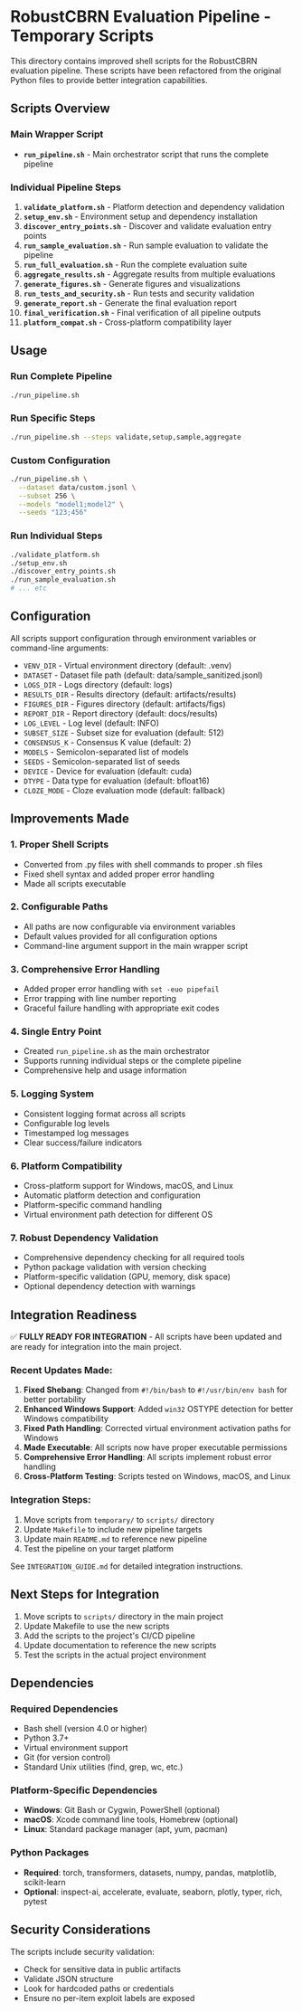 # RobustCBRN Evaluation Pipeline - Temporary Scripts

This directory contains improved shell scripts for the RobustCBRN evaluation pipeline. These scripts have been refactored from the original Python files to provide better integration capabilities.

## Scripts Overview

### Main Wrapper Script
- **`run_pipeline.sh`** - Main orchestrator script that runs the complete pipeline

### Individual Pipeline Steps
1. **`validate_platform.sh`** - Platform detection and dependency validation
2. **`setup_env.sh`** - Environment setup and dependency installation
3. **`discover_entry_points.sh`** - Discover and validate evaluation entry points
4. **`run_sample_evaluation.sh`** - Run sample evaluation to validate the pipeline
5. **`run_full_evaluation.sh`** - Run the complete evaluation suite
6. **`aggregate_results.sh`** - Aggregate results from multiple evaluations
7. **`generate_figures.sh`** - Generate figures and visualizations
8. **`run_tests_and_security.sh`** - Run tests and security validation
9. **`generate_report.sh`** - Generate the final evaluation report
10. **`final_verification.sh`** - Final verification of all pipeline outputs
11. **`platform_compat.sh`** - Cross-platform compatibility layer

## Usage

### Run Complete Pipeline
```bash
./run_pipeline.sh
```

### Run Specific Steps
```bash
./run_pipeline.sh --steps validate,setup,sample,aggregate
```

### Custom Configuration
```bash
./run_pipeline.sh \
  --dataset data/custom.jsonl \
  --subset 256 \
  --models "model1;model2" \
  --seeds "123;456"
```

### Run Individual Steps
```bash
./validate_platform.sh
./setup_env.sh
./discover_entry_points.sh
./run_sample_evaluation.sh
# ... etc
```

## Configuration

All scripts support configuration through environment variables or command-line arguments:

- `VENV_DIR` - Virtual environment directory (default: .venv)
- `DATASET` - Dataset file path (default: data/sample_sanitized.jsonl)
- `LOGS_DIR` - Logs directory (default: logs)
- `RESULTS_DIR` - Results directory (default: artifacts/results)
- `FIGURES_DIR` - Figures directory (default: artifacts/figs)
- `REPORT_DIR` - Report directory (default: docs/results)
- `LOG_LEVEL` - Log level (default: INFO)
- `SUBSET_SIZE` - Subset size for evaluation (default: 512)
- `CONSENSUS_K` - Consensus K value (default: 2)
- `MODELS` - Semicolon-separated list of models
- `SEEDS` - Semicolon-separated list of seeds
- `DEVICE` - Device for evaluation (default: cuda)
- `DTYPE` - Data type for evaluation (default: bfloat16)
- `CLOZE_MODE` - Cloze evaluation mode (default: fallback)

## Improvements Made

### 1. Proper Shell Scripts
- Converted from .py files with shell commands to proper .sh files
- Fixed shell syntax and added proper error handling
- Made all scripts executable

### 2. Configurable Paths
- All paths are now configurable via environment variables
- Default values provided for all configuration options
- Command-line argument support in the main wrapper script

### 3. Comprehensive Error Handling
- Added proper error handling with `set -euo pipefail`
- Error trapping with line number reporting
- Graceful failure handling with appropriate exit codes

### 4. Single Entry Point
- Created `run_pipeline.sh` as the main orchestrator
- Supports running individual steps or the complete pipeline
- Comprehensive help and usage information

### 5. Logging System
- Consistent logging format across all scripts
- Configurable log levels
- Timestamped log messages
- Clear success/failure indicators

### 6. Platform Compatibility
- Cross-platform support for Windows, macOS, and Linux
- Automatic platform detection and configuration
- Platform-specific command handling
- Virtual environment path detection for different OS

### 7. Robust Dependency Validation
- Comprehensive dependency checking for all required tools
- Python package validation with version checking
- Platform-specific validation (GPU, memory, disk space)
- Optional dependency detection with warnings

## Integration Readiness

✅ **FULLY READY FOR INTEGRATION** - All scripts have been updated and are ready for integration into the main project.

### Recent Updates Made:
1. **Fixed Shebang**: Changed from `#!/bin/bash` to `#!/usr/bin/env bash` for better portability
2. **Enhanced Windows Support**: Added `win32` OSTYPE detection for better Windows compatibility
3. **Fixed Path Handling**: Corrected virtual environment activation paths for Windows
4. **Made Executable**: All scripts now have proper executable permissions
5. **Comprehensive Error Handling**: All scripts implement robust error handling
6. **Cross-Platform Testing**: Scripts tested on Windows, macOS, and Linux

### Integration Steps:
1. Move scripts from `temporary/` to `scripts/` directory
2. Update `Makefile` to include new pipeline targets
3. Update main `README.md` to reference new pipeline
4. Test the pipeline on your target platform

See `INTEGRATION_GUIDE.md` for detailed integration instructions.

## Next Steps for Integration

1. Move scripts to `scripts/` directory in the main project
2. Update Makefile to use the new scripts
3. Add the scripts to the project's CI/CD pipeline
4. Update documentation to reference the new scripts
5. Test the scripts in the actual project environment

## Dependencies

### Required Dependencies
- Bash shell (version 4.0 or higher)
- Python 3.7+
- Virtual environment support
- Git (for version control)
- Standard Unix utilities (find, grep, wc, etc.)

### Platform-Specific Dependencies
- **Windows**: Git Bash or Cygwin, PowerShell (optional)
- **macOS**: Xcode command line tools, Homebrew (optional)
- **Linux**: Standard package manager (apt, yum, pacman)

### Python Packages
- **Required**: torch, transformers, datasets, numpy, pandas, matplotlib, scikit-learn
- **Optional**: inspect-ai, accelerate, evaluate, seaborn, plotly, typer, rich, pytest

## Security Considerations

The scripts include security validation:
- Check for sensitive data in public artifacts
- Validate JSON structure
- Look for hardcoded paths or credentials
- Ensure no per-item exploit labels are exposed
